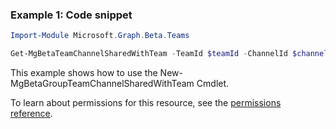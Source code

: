 ### Example 1: Code snippet

```powershell
Import-Module Microsoft.Graph.Beta.Teams

Get-MgBetaTeamChannelSharedWithTeam -TeamId $teamId -ChannelId $channelId
```
This example shows how to use the New-MgBetaGroupTeamChannelSharedWithTeam Cmdlet.

To learn about permissions for this resource, see the [permissions reference](/graph/permissions-reference).

